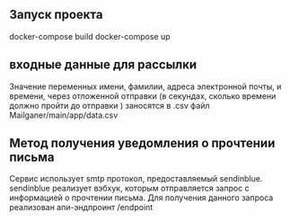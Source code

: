## Запуск проекта
docker-compose build
docker-compose up

## входные данные для рассылки

Значение переменных имени, фамилии, адреса электронной почты, и времени, 
через отложенной отправки (в секундах, сколько времени должно пройти до отправки )
заносятся в .csv файл Mailganer/main/app/data.csv

## Метод получения уведомления о прочтении письма

Сервис использует smtp протокол, предоставляемый sendinblue.
sendinblue реализует вэбхук, которым отправляется запрос с информацией о прочтении письма.
Для получения данного запроса реализован апи-эндпроинт /endpoint
